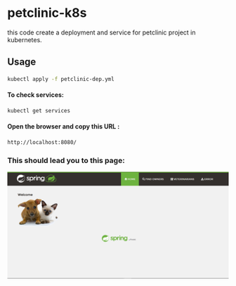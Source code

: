 # petclinic-k8s

this code create a deployment and service for petclinic project in kubernetes.


## Usage

```bash
kubectl apply -f petclinic-dep.yml 

```

#### To check services:

```bash
kubectl get services 

```

#### Open the browser and copy this URL :

```bash
http://localhost:8080/

```

### This should lead you to this page:

![image](https://github.com/remaegbaria/petclinic-k8s/blob/main/petclinic.png)

